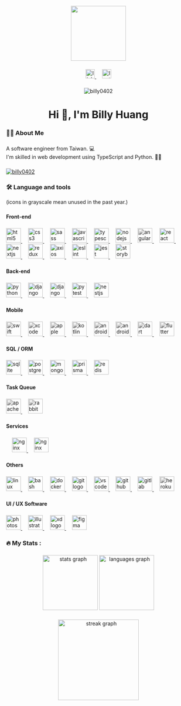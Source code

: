 <p align="center">
  <img height="150" src="https://avatars.githubusercontent.com/u/32870421" />
</p>

###

<p align="center">
  <a href="https://linkedin.com/in/billy0402" target="_blank">
    <img
      src="https://img.shields.io/static/v1?message=LinkedIn&logo=linkedin&label=&color=0077B5&logoColor=white&labelColor=&style=for-the-badge"
      height="25"
      alt="linkedin logo"
    />
  </a>
  <img width="12" />
  <a href="https://www.leetcode.com/billy0402" target="_blank">
    <img
      src="https://img.shields.io/static/v1?message=LeetCode&logo=leetcode&label=&color=0F0F0F&logoColor=white&labelColor=&style=for-the-badge"
      height="25"
      alt="leetcode logo"
    />
  </a>
</p>

###

<p align="center">
  <img src="https://komarev.com/ghpvc/?username=billy0402&label=Profile%20views&color=0e75b6&style=flat" alt="billy0402" />
</p>

###

<h1 align="center">Hi 👋, I'm Billy Huang</h1>

###

<h3 align="left">🧑‍💻 About Me</h3>

###

<p align="left">
  A software engineer from Taiwan. 💻
  <br />
  I'm skilled in web development using TypeScript and Python. 🧑‍💻
</p>

###

<p align="left">
  <a href="https://github.com/ryo-ma/github-profile-trophy">
    <img
      src="https://github-profile-trophy.vercel.app/?username=billy0402"
      alt="billy0402"
    />
  </a>
</p>

###

<h3 align="left">🛠 Language and tools</h3>
<span>(icons in grayscale mean unused in the past year.)</span>

###

<h4 align="left">Front-end</h4>

###

<p align="left">
  <a href="https://www.w3.org/html/" target="_blank" rel="noreferrer">
    <img
      src="https://cdn.jsdelivr.net/gh/devicons/devicon/icons/html5/html5-original.svg"
      height="40"
      alt="html5 logo"
    />
  </a>
  <img width="12" />
  <a href="https://www.w3schools.com/css/" target="_blank" rel="noreferrer">
    <img
      src="https://cdn.jsdelivr.net/gh/devicons/devicon/icons/css3/css3-original.svg"
      height="40"
      alt="css3 logo"
    />
  </a>
  <img width="12" />
  <a href="https://sass-lang.com" target="_blank" rel="noreferrer">
    <img
      src="https://cdn.jsdelivr.net/gh/devicons/devicon/icons/sass/sass-original.svg"
      height="40"
      alt="sass logo"
    />
  </a>
  <img width="12" />
  <a
    href="https://developer.mozilla.org/en-US/docs/Web/JavaScript"
    target="_blank"
    rel="noreferrer"
  >
    <img
      src="https://cdn.jsdelivr.net/gh/devicons/devicon/icons/javascript/javascript-original.svg"
      height="40"
      alt="javascript logo"
    />
  </a>
  <img width="12" />
  <a href="https://www.typescriptlang.org/" target="_blank" rel="noreferrer">
    <img
      src="https://cdn.jsdelivr.net/gh/devicons/devicon/icons/typescript/typescript-original.svg"
      height="40"
      alt="typescript logo"
    />
  </a>
  <img width="12" />
  <a href="https://nodejs.org" target="_blank" rel="noreferrer">
    <img
      src="https://cdn.jsdelivr.net/gh/devicons/devicon/icons/nodejs/nodejs-original.svg"
      height="40"
      alt="nodejs logo"
    />
  </a>
  <img width="12" />
  <a href="https://angular.io" target="_blank" rel="noreferrer">
    <img
      src="https://angular.io/assets/images/logos/angular/angular.svg"
      height="40"
      alt="angularjs logo"
      style="filter: grayscale(1);"
    />
  </a>
  <img width="12" />
  <a href="https://react.dev/" target="_blank" rel="noreferrer">
    <img
      src="https://cdn.jsdelivr.net/gh/devicons/devicon/icons/react/react-original.svg"
      height="40"
      alt="react logo"
    />
  </a>
  <img width="12" />
  <a href="https://nextjs.org/" target="_blank" rel="noreferrer">
    <img
      src="https://cdn.jsdelivr.net/gh/devicons/devicon/icons/nextjs/nextjs-original.svg"
      height="40"
      alt="nextjs logo"
    />
  </a>
  <img width="12" />
  <a href="https://redux.js.org" target="_blank" rel="noreferrer">
    <img
      src="https://cdn.jsdelivr.net/gh/devicons/devicon/icons/redux/redux-original.svg"
      height="40"
      alt="redux logo"
    />
  </a>
  <img width="12" />
  <a href="https://axios-http.com/" target="_blank" rel="noreferrer">
    <img
      src="https://cdn.jsdelivr.net/gh/devicons/devicon/icons/axios/axios-plain.svg"
      height="40"
      alt="axios logo"
    />
  </a>
  <img width="12" />
  <a href="https://eslint.org/" target="_blank" rel="noreferrer">
    <img
      src="https://cdn.jsdelivr.net/gh/devicons/devicon/icons/eslint/eslint-original.svg"
      height="40"
      alt="eslint logo"
    />
  </a>
  <img width="12" />
  <a href="https://jestjs.io" target="_blank" rel="noreferrer">
    <img
      src="https://cdn.jsdelivr.net/gh/devicons/devicon/icons/jest/jest-plain.svg"
      height="40"
      alt="jest logo"
    />
  </a>
  <img width="12" />
  <a href="https://storybook.js.org/" target="_blank" rel="noreferrer">
    <img
      src="https://cdn.jsdelivr.net/gh/devicons/devicon/icons/storybook/storybook-plain.svg"
      height="40"
      alt="storybook logo"
    />
  </a>
</p>

###

<h4 align="left">Back-end</h4>

###

<p align="left">
  <a href="https://www.python.org" target="_blank" rel="noreferrer">
    <img
      src="https://cdn.jsdelivr.net/gh/devicons/devicon/icons/python/python-original.svg"
      height="40"
      alt="python logo"
    />
  </a>
  <img width="12" />
  <a href="https://www.djangoproject.com/" target="_blank" rel="noreferrer">
    <img
      src="https://cdn.jsdelivr.net/gh/devicons/devicon/icons/django/django-plain.svg"
      height="40"
      alt="django logo"
    />
  </a>
  <img width="12" />
  <a
    href="https://www.django-rest-framework.org/"
    target="_blank"
    rel="noreferrer"
  >
    <img
      src="https://cdn.jsdelivr.net/gh/devicons/devicon/icons/djangorest/djangorest-plain.svg"
      height="40"
      alt="django rest framework logo"
    />
  </a>
  <img width="12" />
  <a href="https://docs.pytest.org/" target="_blank" rel="noreferrer">
    <img
      src="https://cdn.jsdelivr.net/gh/devicons/devicon/icons/pytest/pytest-plain.svg"
      height="40"
      alt="pytest logo"
    />
  </a>
  <img width="12" />
  <a href="https://nestjs.com/" target="_blank" rel="noreferrer">
    <img
      src="https://cdn.jsdelivr.net/gh/devicons/devicon/icons/nestjs/nestjs-original.svg"
      height="40"
      alt="nestjs logo"
    />
  </a>
</p>

###

<h4 align="left">Mobile</h4>

###

<p align="left">
  <a href="https://developer.apple.com/swift/" target="_blank" rel="noreferrer">
    <img
      src="https://cdn.jsdelivr.net/gh/devicons/devicon/icons/swift/swift-original.svg"
      height="40"
      alt="swift logo"
      style="filter: grayscale(1);"
    />
  </a>
  <img width="12" />
  <a href="https://developer.apple.com/xcode/" target="_blank" rel="noreferrer">
    <img
      src="https://cdn.jsdelivr.net/gh/devicons/devicon/icons/xcode/xcode-original.svg"
      height="40"
      alt="xcode logo"
      style="filter: grayscale(1);"
    />
  </a>
  <img width="12" />
  <a href="https://www.apple.com/tw/ios/" target="_blank" rel="noreferrer">
    <img
      src="https://cdn.jsdelivr.net/gh/devicons/devicon/icons/apple/apple-original.svg"
      height="40"
      alt="apple logo"
      style="filter: grayscale(1);"
    />
  </a>
  <img width="12" />
  <a href="https://kotlinlang.org/" target="_blank" rel="noreferrer">
    <img
      src="https://cdn.jsdelivr.net/gh/devicons/devicon/icons/kotlin/kotlin-original.svg"
      height="40"
      alt="kotlin logo"
      style="filter: grayscale(1);"
    />
  </a>
  <img width="12" />
  <a
    href="https://developer.android.com/studio"
    target="_blank"
    rel="noreferrer"
  >
    <img
      src="https://cdn.jsdelivr.net/gh/devicons/devicon/icons/androidstudio/androidstudio-original.svg"
      height="40"
      alt="androidstudio logo"
      style="filter: grayscale(1);"
    />
  </a>
  <img width="12" />
  <a href="https://www.android.com/" target="_blank" rel="noreferrer">
    <img
      src="https://cdn.jsdelivr.net/gh/devicons/devicon/icons/android/android-original.svg"
      height="40"
      alt="android logo"
      style="filter: grayscale(1);"
    />
  </a>
  <img width="12" />
  <a href="https://dart.dev" target="_blank" rel="noreferrer">
    <img
      src="https://cdn.jsdelivr.net/gh/devicons/devicon/icons/dart/dart-original.svg"
      height="40"
      alt="dart logo"
      style="filter: grayscale(1);"
    />
  </a>
  <img width="12" />
  <a href="https://flutter.dev" target="_blank" rel="noreferrer">
    <img
      src="https://cdn.jsdelivr.net/gh/devicons/devicon/icons/flutter/flutter-original.svg"
      height="40"
      alt="flutter logo"
      style="filter: grayscale(1);"
    />
  </a>
</p>

###

<h4 align="left">SQL / ORM</h4>

###

<p align="left">
  <a href="https://www.sqlite.org/" target="_blank" rel="noreferrer">
    <img
      src="https://cdn.jsdelivr.net/gh/devicons/devicon/icons/sqlite/sqlite-original.svg"
      height="40"
      alt="sqlite logo"
    />
  </a>
  <img width="12" />
  <a href="https://www.postgresql.org" target="_blank" rel="noreferrer">
    <img
      src="https://cdn.jsdelivr.net/gh/devicons/devicon/icons/postgresql/postgresql-original.svg"
      height="40"
      alt="postgresql logo"
    />
  </a>
  <img width="12" />
  <a href="https://www.mongodb.com/" target="_blank" rel="noreferrer">
    <img
      src="https://cdn.jsdelivr.net/gh/devicons/devicon/icons/mongodb/mongodb-original.svg"
      height="40"
      alt="mongodb logo"
    />
  </a>
  <img width="12" />
  <a href="https://www.prisma.io/" target="_blank" rel="noreferrer">
    <img
      src="https://cdn.jsdelivr.net/gh/devicons/devicon/icons/prisma/prisma-original.svg"
      height="40"
      alt="prisma logo"
    />
  </a>
  <img width="12" />
  <a href="https://redis.io" target="_blank" rel="noreferrer">
    <img
      src="https://cdn.jsdelivr.net/gh/devicons/devicon/icons/redis/redis-original.svg"
      height="40"
      alt="redis logo"
    />
  </a>
</p>

###

<h4 align="left">Task Queue</h4>

###

<p align="left">
  <a href="https://kafka.apache.org/" target="_blank" rel="noreferrer">
    <img
      src="https://cdn.jsdelivr.net/gh/devicons/devicon/icons/apachekafka/apachekafka-original.svg"
      height="40"
      alt="apachekafka logo"
      style="filter: grayscale(1);"
    />
  </a>
  <img width="12" />
  <a href="https://www.rabbitmq.com" target="_blank" rel="noreferrer">
    <img
      src="https://www.vectorlogo.zone/logos/rabbitmq/rabbitmq-icon.svg"
      height="40"
      alt="rabbitmq logo"
      style="filter: grayscale(1);"
    />
  </a>
</p>

###

###

<h4 align="left">Services</h4>

###

<p align="left">
  <img width="12" />
  <a href="https://nginx.org/" target="_blank" rel="noreferrer">
    <img
      src="https://cdn.jsdelivr.net/gh/devicons/devicon/icons/nginx/nginx-original.svg"
      height="40"
      alt="nginx logo"
    />
  </a>
  <img width="12" />
  <a
    href="https://www.sonarsource.com/products/sonarqube/"
    target="_blank"
    rel="noreferrer"
  >
    <img
      src="https://cdn.jsdelivr.net/gh/devicons/devicon/icons/sonarqube/sonarqube-original.svg"
      height="40"
      alt="nginx logo"
    />
  </a>
</p>

###

<h4 align="left">Others</h4>

###

<p align="left">
  <a href="https://www.linux.org/" target="_blank" rel="noreferrer">
    <img
      src="https://cdn.jsdelivr.net/gh/devicons/devicon/icons/linux/linux-original.svg"
      height="40"
      alt="linux logo"
    />
  </a>
  <img width="12" />
  <a href="https://www.gnu.org/software/bash/" target="_blank" rel="noreferrer">
    <img
      src="https://cdn.jsdelivr.net/gh/devicons/devicon/icons/bash/bash-original.svg"
      height="40"
      alt="bash logo"
    />
  </a>
  <img width="12" />
  <a href="https://www.docker.com/" target="_blank" rel="noreferrer">
    <img
      src="https://cdn.jsdelivr.net/gh/devicons/devicon/icons/docker/docker-original.svg"
      height="40"
      alt="docker logo"
    />
  </a>
  <img width="12" />
  <a href="https://git-scm.com/" target="_blank" rel="noreferrer">
    <img
      src="https://cdn.jsdelivr.net/gh/devicons/devicon/icons/git/git-original.svg"
      height="40"
      alt="git logo"
    />
  </a>
  <img width="12" />
  <a href="https://code.visualstudio.com/" target="_blank" rel="noreferrer">
    <img
      src="https://cdn.jsdelivr.net/gh/devicons/devicon/icons/vscode/vscode-original.svg"
      height="40"
      alt="vscode logo"
    />
  </a>
  <img width="12" />
  <a href="https://github.com/" target="_blank" rel="noreferrer">
    <img
      src="https://cdn.jsdelivr.net/gh/devicons/devicon/icons/github/github-original.svg"
      height="40"
      alt="github logo"
    />
  </a>
  <img width="12" />
  <a href="https://about.gitlab.com/" target="_blank" rel="noreferrer">
    <img
      src="https://cdn.jsdelivr.net/gh/devicons/devicon/icons/gitlab/gitlab-original.svg"
      height="40"
      alt="gitlab logo"
    />
  </a>
  <img width="12" />
  <a href="https://heroku.com" target="_blank" rel="noreferrer">
    <img
      src="https://cdn.jsdelivr.net/gh/devicons/devicon/icons/heroku/heroku-original.svg"
      height="40"
      alt="heroku logo"
      style="filter: grayscale(1);"
    />
  </a>
</p>

###

<h4 align="left">UI / UX Software</h4>

###

<p align="left">
  <a href="https://www.photoshop.com/en" target="_blank" rel="noreferrer">
    <img
      src="https://cdn.jsdelivr.net/gh/devicons/devicon/icons/photoshop/photoshop-plain.svg"
      height="40"
      alt="photoshop logo"
    />
  </a>
  <img width="12" />
  <a
    href="https://www.adobe.com/in/products/illustrator.html"
    target="_blank"
    rel="noreferrer"
  >
    <img
      src="https://cdn.jsdelivr.net/gh/devicons/devicon/icons/illustrator/illustrator-plain.svg"
      height="40"
      alt="illustrator logo"
    />
  </a>
  <img width="12" />
  <a
    href="https://www.adobe.com/products/xd.html"
    target="_blank"
    rel="noreferrer"
  >
    <img
      src="https://cdn.jsdelivr.net/gh/devicons/devicon/icons/xd/xd-plain.svg"
      height="40"
      alt="xd logo"
    />
  </a>
  <img width="12" />
  <a href="https://www.figma.com/" target="_blank" rel="noreferrer">
    <img
      src="https://cdn.jsdelivr.net/gh/devicons/devicon/icons/figma/figma-original.svg"
      height="40"
      alt="figma logo"
    />
  </a>
</p>

###

<h3 align="left">🔥 My Stats :</h3>

###

<p align="center">
  <img
    src="https://github-readme-stats.vercel.app/api?username=billy0402&hide_title=false&hide_rank=false&show_icons=true&include_all_commits=true&count_private=true&disable_animations=false&theme=dracula&locale=en&hide_border=false&order=1"
    height="150"
    alt="stats graph"
  />
  <img
    src="https://github-readme-stats.vercel.app/api/top-langs?username=billy0402&locale=en&hide_title=false&layout=compact&card_width=320&langs_count=5&theme=dracula&hide_border=false&order=2"
    height="150"
    alt="languages graph"
  />
</p>

###

<p align="center">
  <img
    src="https://streak-stats.demolab.com?user=billy0402&locale=en&mode=daily&theme=dark&hide_border=false&border_radius=5&order=3"
    height="220"
    alt="streak graph"
  />
</p>

###
